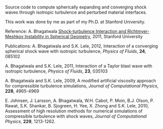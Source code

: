 Source code to compute spherically expanding and converging shock waves through isotropic turbulence and perturbed material interfaces. 

This work was done by me as part of my Ph.D. at Stanford University. 

Reference:
A. Bhagatwala <a href="https://books.google.com/books?id=RlBwQjTJkCMC&lpg=PR8&ots=qGd_JxnhgO&dq=info%3Aiea_iK9OsZgJ%3Ascholar.google.com&lr&pg=PR1#v=onepage&q&f=false"> Shock-turbulence Interaction and Richtmyer-Meshkov Instability in Spherical Geometry</a>, 2011, Stanford University

Publications:
A. Bhagatwala and S.K. Lele, 2012, Interaction of a converging spherical shock wave with isotropic turbulence, <em>Physics of Fluids</em>, <b>24</b>, 085102

A. Bhagatwala and S.K. Lele, 2011, Interaction of a Taylor blast wave with isotropic turbulence, <em>Physics of Fluids</em>, <b>23</b>, 035103

A. Bhagatwala and S.K. Lele, 2009, A modified artificial viscosity approach for compressible turbulence simulations, <em>Journal of Computational Physics</em>, <b>228</b>, 4965-4969
 
E. Johnsen, J. Larsson, A. Bhagatwala, W.H. Cabot, P. Moin, B.J. Olson, P. Rawat, S.K. Shankar, B. Sjogreen, H. Yee, X. Zhong and S.K. Lele, 2010, Assessment of high resolution methods for numerical simulations of compressible turbulence with shock waves, <em>Journal of Computational Physics</em>, <b>229</b>, 1213-1262.

